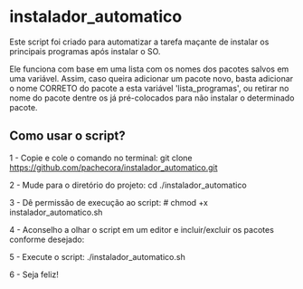 # instalador_automatico
Este script foi criado para automatizar a tarefa maçante de instalar os principais programas após instalar o SO.

Ele funciona com base em uma lista com os nomes dos pacotes salvos em uma variável. Assim, caso queira adicionar um pacote novo, basta adicionar o nome CORRETO do pacote a esta variável 'lista_programas', ou retirar no nome do pacote dentre os já pré-colocados para não instalar o determinado pacote. 

## Como usar o script?
1 - Copie e cole o comando no terminal:
        git clone https://github.com/pachecora/instalador_automatico.git

2 - Mude para o diretório do projeto:
        cd ./instalador_automatico

3 - Dê permissão de execução ao script:
        # chmod +x instalador_automatico.sh

4 - Aconselho a olhar o script em um editor e incluir/excluir os pacotes conforme desejado:


5 - Execute o script:
        ./instalador_automatico.sh

6 - Seja feliz! 